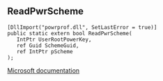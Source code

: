 ## ReadPwrScheme

```
[DllImport("powrprof.dll", SetLastError = true)]
public static extern bool ReadPwrScheme(
   IntPtr UserRootPowerKey,
   ref Guid SchemeGuid,
   ref IntPtr pScheme
);
```

[Microsoft documentation](TODO)

